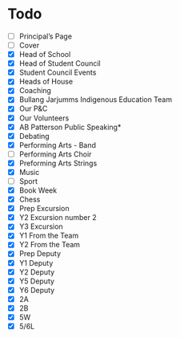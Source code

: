 # Todo
- [ ] Principal’s Page
- [ ] Cover
- [x] Head of School
- [x] Head of Student Council
- [x] Student Council Events
- [x] Heads of House
- [X] Coaching
- [x] Bullang Jarjumms Indigenous Education Team
- [x] Our P&C
- [x] Our Volunteers
- [x] AB Patterson Public Speaking*
- [x] Debating
- [x] Performing Arts - Band
- [ ] Performing Arts Choir
- [x] Preforming Arts Strings
- [x] Music
- [ ] Sport
- [x] Book Week
- [x] Chess
- [x] Prep Excursion
- [x] Y2 Excursion number 2
- [x] Y3 Excursion
- [x] Y1 From the Team
- [x] Y2 From the Team
- [x] Prep Deputy
- [x] Y1 Deputy
- [x] Y2 Deputy
- [x] Y5 Deputy
- [x] Y6 Deputy
- [x] 2A
- [x] 2B
- [x] 5W
- [x] 5/6L